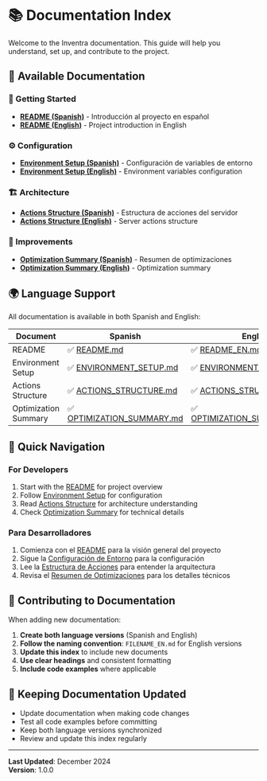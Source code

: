 # 📚 Documentation Index

Welcome to the Inventra documentation. This guide will help you understand, set up, and contribute to the project.

## 📖 Available Documentation

### 🚀 Getting Started
- **[README (Spanish)](./README.md)** - Introducción al proyecto en español
- **[README (English)](./README_EN.md)** - Project introduction in English

### ⚙️ Configuration
- **[Environment Setup (Spanish)](./ENVIRONMENT_SETUP.md)** - Configuración de variables de entorno
- **[Environment Setup (English)](./ENVIRONMENT_SETUP_EN.md)** - Environment variables configuration

### 🏗️ Architecture
- **[Actions Structure (Spanish)](./ACTIONS_STRUCTURE.md)** - Estructura de acciones del servidor
- **[Actions Structure (English)](./ACTIONS_STRUCTURE_EN.md)** - Server actions structure

### 🎨 Improvements
- **[Optimization Summary (Spanish)](./OPTIMIZATION_SUMMARY.md)** - Resumen de optimizaciones
- **[Optimization Summary (English)](./OPTIMIZATION_SUMMARY_EN.md)** - Optimization summary

## 🌍 Language Support

All documentation is available in both Spanish and English:

| Document | Spanish | English |
|----------|---------|---------|
| README | ✅ [README.md](./README.md) | ✅ [README_EN.md](./README_EN.md) |
| Environment Setup | ✅ [ENVIRONMENT_SETUP.md](./ENVIRONMENT_SETUP.md) | ✅ [ENVIRONMENT_SETUP_EN.md](./ENVIRONMENT_SETUP_EN.md) |
| Actions Structure | ✅ [ACTIONS_STRUCTURE.md](./ACTIONS_STRUCTURE.md) | ✅ [ACTIONS_STRUCTURE_EN.md](./ACTIONS_STRUCTURE_EN.md) |
| Optimization Summary | ✅ [OPTIMIZATION_SUMMARY.md](./OPTIMIZATION_SUMMARY.md) | ✅ [OPTIMIZATION_SUMMARY_EN.md](./OPTIMIZATION_SUMMARY_EN.md) |

## 🎯 Quick Navigation

### For Developers
1. Start with the [README](./README_EN.md) for project overview
2. Follow [Environment Setup](./ENVIRONMENT_SETUP_EN.md) for configuration
3. Read [Actions Structure](./ACTIONS_STRUCTURE_EN.md) for architecture understanding
4. Check [Optimization Summary](./OPTIMIZATION_SUMMARY_EN.md) for technical details

### Para Desarrolladores
1. Comienza con el [README](./README.md) para la visión general del proyecto
2. Sigue la [Configuración de Entorno](./ENVIRONMENT_SETUP.md) para la configuración
3. Lee la [Estructura de Acciones](./ACTIONS_STRUCTURE.md) para entender la arquitectura
4. Revisa el [Resumen de Optimizaciones](./OPTIMIZATION_SUMMARY.md) para los detalles técnicos

## 📝 Contributing to Documentation

When adding new documentation:

1. **Create both language versions** (Spanish and English)
2. **Follow the naming convention**: `FILENAME_EN.md` for English versions
3. **Update this index** to include new documents
4. **Use clear headings** and consistent formatting
5. **Include code examples** where applicable

## 🔄 Keeping Documentation Updated

- Update documentation when making code changes
- Test all code examples before committing
- Keep both language versions synchronized
- Review and update this index regularly

---

**Last Updated**: December 2024  
**Version**: 1.0.0

